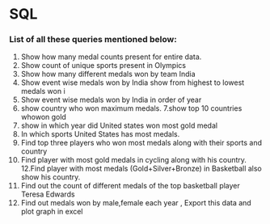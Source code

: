 # SQL

### List of all these  queries mentioned below:

1. Show how many medal counts present for entire data.
2. Show count of unique sports present in Olympics
3. Show how many different medals won by team India
4. Show event wise medals won by India show from highest to lowest medals won i
5. Show event wise medals won by India in order of year
6. show country who won maximum medals.
7.show top 10 countries whowon gold
8. show in which year did United states won most gold medal
9.  In which sports United States has most medals.
10. Find top three players who won most medals along with their sports and country
11. Find player with most gold medals in cycling along with his country.
12.Find player with most medals (Gold+Silver+Bronze) in Basketball also show his country.
13. Find out the count of different medals of the top basketball player Teresa Edwards
14. Find out medals won by male,female each year , Export this data and plot graph in excel


